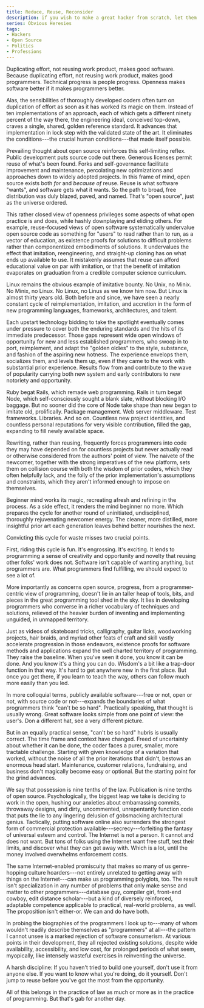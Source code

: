 ```yaml
---
title: Reduce, Reuse, Reconsider
description: if you wish to make a great hacker from scratch, let them reimplement the universe
series: Obvious Heresies
tags:
- Hackers
- Open Source
- Politics
- Professions
---
```


Duplicating effort, not reusing work product, makes good software.  Because duplicating effort, not reusing work product, makes good programmers.  Technical progress is people progress.  Openness makes software better if it makes programmers better.

Alas, the sensibilities of thoroughly developed coders often turn on duplication of effort as soon as it has worked its magic on them.  Instead of ten implementations of an approach, each of which gets a different ninety percent of the way there, the engineering ideal, conceived top-down, craves a single, shared, golden reference standard.  It advances that implementation in lock step with the validated state of the art.  It eliminates the conditions---the crucial human conditions---that made itself possible.

Prevailing thought about open source reinforces this self-limiting reflex.  Public development puts source code out there.  Generous licenses permit reuse of what's been found.  Forks and self-governance facilitate improvement and maintenance, percolating new optimizations and approaches down to widely adopted projects.  In this frame of mind, open source exists both _for_ and _because of_ reuse.  Reuse is what software "wants", and software gets what it wants.  So the path to broad, free distribution was duly blazed, paved, and named.  That's "open source", just as the universe ordered.

This rather closed view of openness privileges some aspects of what open practice is and does, while hashly downplaying and eliding others.  For example, reuse-focused views of open software systematically undervalue open source code as something for "users" to read rather than to run, as a vector of education, as existence proofs for solutions to difficult problems rather than componentized embodiments of solutions.  It undervalues the effect that imitation, reengineering, and straight-up cloning has on what ends up available to use.  It mistakenly assumes that reuse can afford educational value on par with imitation, or that the benefit of imitation evaporates on graduation from a credible computer science curriculum.

Linux remains the obvious example of imitative bounty.  No Unix, no Minix.  No Minix, no Linux.  No Linux, no Linus as we know him now.  But Linux is almost thirty years old.  Both before and since, we have seen a nearly constant cycle of reimplementation, imitation, and accretion in the form of new programming languages, frameworks, architectures, and talent.

Each upstart technology bidding to take the spotlight eventually comes under pressure to cover both the enduring standards and the hits of its immediate predecessor.  Those gaps represent wide open windows of opportunity for new and less established programmers, who swoop in to port, reimplement, and adapt the "golden oldies" to the style, substance, and fashion of the aspiring new hotness.  The experience envelops them, socializes them, and levels them up, even if they came to the work with substantial prior experience.  Results flow from and contribute to the wave of popularity carrying both new system and early contributors to new notoriety and opportunity.

Ruby begat Rails, which remade web programming.  Rails in turn begat Node, which self-consciously sought a blank slate, without blocking I/O baggage.  But no sooner did the core of Node take shape than new began to imitate old, prolifically.  Package management.  Web server middleware.  Test frameworks.  Libraries.  And so on.  Countless new project identities, and countless personal reputations for very visible contribution, filled the gap, expanding to fill newly available space.

Rewriting, rather than reusing, frequently forces programmers into code they may have depended on for countless projects but never actually read or otherwise considered from the authors' point of view.  The naivete of the newcomer, together with the strong imperatives of the new platform, sets them on collision course with both the wisdom of prior coders, which they often helpfully lack, and the folly of the prior implementation's assumptions and constraints, which they aren't informed enough to impose on themselves.

Beginner mind works its magic, recreating afresh and refining in the process.  As a side effect, it renders the mind beginner no more.  Which prepares the cycle for another round of uninitiated, undisciplined, thoroughly rejuvenating newcomer energy.  The cleaner, more distilled, more insightful prior art each generation leaves behind better nourishes the next.

Convicting this cycle for waste misses two crucial points.

First, riding this cycle is fun.  It's engrossing.  It's exciting.  It lends to programming a sense of creativity and opportunity and novelty that reusing other folks' work does not.  Software isn't capable of wanting anything, but programmers are.  What programmers find fulfilling, we should expect to see a lot of.

More importantly as concerns open source, progress, from a programmer-centric view of programming, doesn't lie in an taller heap of tools, bits, and pieces in the great programming tool shed in the sky.  It lies in developing programmers who converse in a richer vocabulary of techniques and solutions, relieved of the heavier burden of inventing and implementing unguided, in unmapped territory.

Just as videos of skateboard tricks, calligraphy, guitar licks, woodworking projects, hair braids, and myriad other feats of craft and skill vastly accelerate progression in those endeavors, existence proofs for software methods and applications expand the well charted territory of programming.  They raise the baseline.  When you've seen it done, you know it can be done.  And you know it's a thing you can do.  Wisdom's a bit like a trap-door function in that way.  It's hard to get anywhere new in the first place.  But once you get there, if you learn to teach the way, others can follow much more easily than you led.

In more colloquial terms, publicly available software---free or not, open or not, with source code or not---expands the boundaries of what programmers think "can't be so hard".  Practically speaking, that thought is usually wrong.  Great software looks simple from one point of view: the user's.  Don a different hat, see a very different picture.

But in an equally practical sense, "can't be so hard" hubris is usually correct.  The time frame and context have changed.  Freed of uncertainty about whether it can be done, the coder faces a purer, smaller, more tractable challenge.  Starting with given knowledge of a variation that worked, without the noise of all the prior iterations that didn't, bestows an enormous head start.  Maintenance, customer relations, fundraising, and business don't magically become easy or optional.  But the starting point for the grind advances.

We say that possession is nine tenths of the law.  Publication is nine tenths of open source.  Psychologically, the biggest leap we take is deciding to work in the open, hushing our anxieties about embarrassing commits, throwaway designs, and dirty, uncommented, unrepentantly function code that puts the lie to any lingering delusion of gobsmacking architectural genius.  Tactically, putting software online also surrenders the strongest form of commercial protection available---secrecy---forfeiting the fantasy of universal esteem and control.  The Internet is not a person.  It cannot and does not want.  But tons of folks using the Internet want free stuff, test their limits, and discover what they can get away with.  Which is a lot, until the money involved overwhelms enforcement costs.

The same Internet-enabled promiscuity that makes so many of us genre-hopping culture hoarders---not entirely unrelated to getting away with things on the Internet---can make us programming polyglots, too.  The result isn't specialization in any number of problems that only make sense and matter to other programmers---database guy, compiler girl, front-end cowboy, edit distance scholar---but a kind of diversely reinforced, adaptable competence applicable to practical, real-world problems, as well.  The proposition isn't either-or.  We can and do have both.

In probing the biographies of the programmers I look up to---many of whom wouldn't readily describe themselves as "programmers" at all---the pattern I cannot unsee is a marked rejection of software consumerism.  At various points in their development, they all rejected existing solutions, despite wide availability, accessibility, and low cost, for prolonged periods of what seem, myopically, like intensely wasteful exercises in reinventing the universe.

A harsh discipline: If you haven't tried to build one yourself, don't use it from anyone else.  If you want to know what you're doing, do it yourself.  Don't jump to reuse before you've got the most from the opportunity.

All of this belongs in the practice of law as much or more as in the practice of programming.  But that's gab for another day.
